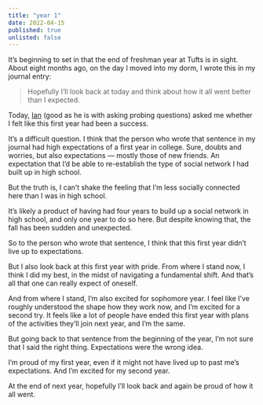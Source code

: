 ```yaml
---
title: "year 1"
date: 2022-04-15
published: true
unlisted: false
---
```


It’s beginning to set in that the end of freshman year at Tufts is in sight. About eight months ago, on the day I moved into my dorm, I wrote this in my journal entry:

> Hopefully I’ll look back at today and think about how it all went better than I expected.

Today, [Ian](https://tunnington.com) (good as he is with asking probing questions) asked me whether I felt like this first year had been a success.

It’s a difficult question. I think that the person who wrote that sentence in my journal had high expectations of a first year in college. Sure, doubts and worries, but also expectations — mostly those of new friends. An expectation that I’d be able to re-establish the type of social network I had built up in high school.

But the truth is, I can’t shake the feeling that I’m less socially connected here than I was in high school.

It’s likely a product of having had four years to build up a social network in high school, and only one year to do so here. But despite knowing that, the fall has been sudden and unexpected.

So to the person who wrote that sentence, I think that this first year didn’t live up to expectations.

But I also look back at this first year with pride. From where I stand now, I think I did my best, in the midst of navigating a fundamental shift. And that’s all that one can really expect of oneself.

And from where I stand, I’m also excited for sophomore year. I feel like I’ve roughly understood the shape how they work now, and I’m excited for a second try. It feels like a lot of people have ended this first year with plans of the activities they’ll join next year, and I’m the same.

But going back to that sentence from the beginning of the year, I’m not sure that I said the right thing. Expectations were the wrong idea.

I’m proud of my first year, even if it might not have lived up to past me’s expectations. And I’m excited for my second year.

At the end of next year, hopefully I’ll look back and again be proud of how it all went.
